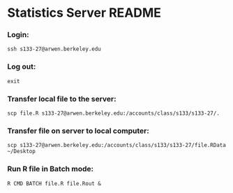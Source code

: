 # Statistics Server README

### Login:

    ssh s133-27@arwen.berkeley.edu

### Log out:

    exit

### Transfer local file to the server:

    scp file.R s133-27@arwen.berkeley.edu:/accounts/class/s133/s133-27/.

### Transfer file on server to local computer:

    scp s133-27@arwen.berkeley.edu:/accounts/class/s133/s133-27/file.RData ~/Desktop

### Run R file in Batch mode:

    R CMD BATCH file.R file.Rout &
